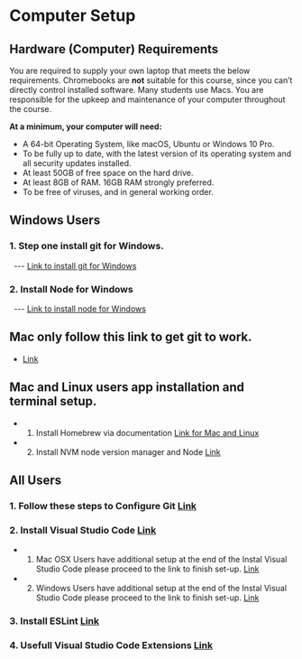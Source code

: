 # Computer Setup

## Hardware (Computer) Requirements

You are required to supply your own laptop that meets the below requirements. Chromebooks are **not** suitable for this course, since you can’t directly control installed software. Many students use Macs. You are responsible for the upkeep and maintenance of your computer throughout the course. 

**At a minimum, your computer will need:**

* A 64-bit Operating System, like macOS, Ubuntu or Windows 10 Pro.
* To be fully up to date, with the latest version of its operating system and all security updates installed.
* At least 50GB of free space on the hard drive.
* At least 8GB of RAM. 16GB RAM strongly preferred.
* To be free of viruses, and in general working order.

## Windows Users  
### 1. Step one install git for Windows. 
 &nbsp; --- [Link to install git for Windows](git-for-windows-instal.md)
### 2. Install Node for Windows 
 &nbsp; --- [Link to install node for Windows](node-window-users.md)

## Mac only follow this link to get git to work.
* [Link](mac-xcode.md)

## Mac and Linux users app installation and terminal setup.
* 1. Install Homebrew via documentation [Link for Mac and Linux](brew-mac-linux.md)
* 2. Install NVM node version manager and Node [Link](nvm.md)

## All Users

### 1. Follow these steps to Configure Git [Link](all-user-git-config.md)


### 2. Install Visual Studio Code [Link](vscode-all.md)
 * 1. Mac OSX Users have additional setup at the end of the Instal Visual Studio Code please proceed to the link to finish set-up.
 [Link](vscode-mac.md)
 * 2. Windows Users have additional setup at the end of the Instal Visual Studio Code please proceed to the link to finish set-up. 
 [Link](vscode-windows.md)

### 3. Install ESLint [Link](eslint.md)

### 4. Usefull Visual Studio Code Extensions [Link](vscode-ex.md)


